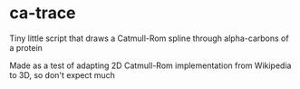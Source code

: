 # ca-trace
Tiny little script that draws a Catmull-Rom spline through alpha-carbons of a protein

Made as a test of adapting 2D Catmull-Rom implementation from Wikipedia to 3D, so don't expect much
